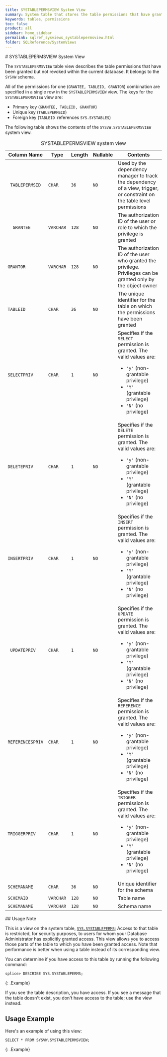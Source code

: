 ```yaml
---
title: SYSTABLEPERMSVIEW System View
summary: System table that stores the table permissions that have granted but not revoked.
keywords: tables, permissions
toc: false
product: all
sidebar: home_sidebar
permalink: sqlref_sysviews_systablepermsview.html
folder: SQLReference/SystemViews
---
```

<section>
<div class="TopicContent" data-swiftype-index="true" markdown="1">
# SYSTABLEPERMSVIEW System View

The `SYSTABLEPERMSVIEW` table view describes the table permissions that have been granted but not revoked within the current database. It belongs to the `SYSVW` schema.

All of the permissions for one (`GRANTEE, TABLEID, GRANTOR`) combination
are specified in a single row in the `SYSTABLEPERMSVIEW` view. The keys for
the `SYSTABLEPERMSVIEW` view are:

* Primary key (`GRANTEE, TABLEID, GRANTOR`)
* Unique key (`TABLEPERMSID`)
* Foreign key (`TABLEID `references `SYS.SYSTABLES`)


The following table shows the contents of the `SYSVW.SYSTABLEPERMSVIEW`
system view.

<table>
    <caption>SYSTABLEPERMSVIEW system view</caption>
    <col />
    <col />
    <col />
    <col />
    <col />
    <thead>
        <tr>
            <th>Column Name</th>
            <th>Type</th>
            <th>Length</th>
            <th>Nullable</th>
            <th>Contents</th>
        </tr>
    </thead>
    <tbody>
        <tr>
            <td><code> TABLEPERMSID</code></td>
            <td><code>CHAR</code></td>
            <td><code>36</code></td>
            <td><code>NO</code></td>
            <td>Used by the dependency manager to track the dependency
		of a view, trigger, or constraint on the table level permissions</td>
        </tr>
        <tr>
            <td><code>  GRANTEE</code></td>
            <td><code>VARCHAR</code></td>
            <td><code>128</code></td>
            <td><code>NO</code></td>
            <td>The authorization ID of the user or role to which the
		privilege is granted</td>
        </tr>
        <tr>
            <td><code>GRANTOR</code></td>
            <td><code>VARCHAR</code></td>
            <td><code>128</code></td>
            <td><code>NO</code></td>
            <td>The authorization ID of the user who granted the privilege. Privileges can be granted only by the object owner</td>
        </tr>
        <tr>
            <td><code>TABLEID</code></td>
            <td><code>CHAR</code></td>
            <td><code>36</code></td>
            <td><code>NO</code></td>
            <td>The unique identifier for the table on which the permissions have been granted</td>
        </tr>
        <tr>
            <td><code>SELECTPRIV</code></td>
            <td><code>CHAR</code></td>
            <td><code>1</code></td>
            <td><code>NO</code></td>
            <td>Specifies if the <code>SELECT</code> permission is granted. The valid values are: <ul><li><code>'y'</code> (non-grantable privilege)</li><li><code>'Y'</code> (grantable privilege)<br /></li><li><code>'N'</code> (no privilege)</li></ul></td>
        </tr>
        <tr>
            <td><code>DELETEPRIV</code></td>
            <td><code>CHAR</code></td>
            <td><code>1</code></td>
            <td><code>NO</code></td>
            <td>Specifies if the <code>DELETE</code> permission is granted. The valid values are: <ul><li><code>'y'</code> (non-grantable privilege)<br /></li><li><code>'Y'</code> (grantable privilege)<br /></li><li><code>'N'</code> (no privilege)</li></ul></td>
        </tr>
        <tr>
            <td><code>INSERTPRIV</code></td>
            <td><code>CHAR</code></td>
            <td><code>1</code></td>
            <td><code>NO</code></td>
            <td>Specifies if the <code>INSERT</code> permission is granted. The valid values are: <ul><li><code>'y'</code> (non-grantable privilege)<br /></li><li><code>'Y'</code> (grantable privilege)<br /></li><li><code>'N'</code> (no privilege)</li></ul></td>
        </tr>
        <tr>
            <td><code> UPDATEPRIV</code></td>
            <td><code>CHAR</code></td>
            <td><code>1</code></td>
            <td><code>NO</code></td>
            <td>Specifies if the <code>UPDATE</code> permission is granted. The valid values are: <ul><li><code>'y'</code> (non-grantable privilege)<br /></li><li><code>'Y'</code> (grantable privilege)<br /></li><li><code>'N'</code> (no privilege)</li></ul></td>
        </tr>
        <tr>
            <td><code>REFERENCESPRIV</code></td>
            <td><code>CHAR</code></td>
            <td><code>1</code></td>
            <td><code>NO</code></td>
            <td>Specifies if the <code>REFERENCE</code> permission is granted. The valid values are: <ul><li><code>'y'</code> (non-grantable privilege)<br /></li><li><code>'Y'</code> (grantable privilege)<br /></li><li><code>'N'</code> (no privilege)</li></ul></td>
        </tr>
        <tr>
            <td><code>TRIGGERPRIV</code></td>
            <td><code>CHAR</code></td>
            <td><code>1</code></td>
            <td><code>NO</code></td>
            <td>Specifies if the <code>TRIGGER</code> permission is granted. The valid values are: <ul><li><code>'y'</code> (non-grantable privilege)<br /></li><li><code>'Y'</code> (grantable privilege)<br /></li><li><code>'N'</code> (no privilege)</li></ul></td>
        </tr>
        <tr>
            <td><code>SCHEMANAME</code></td>
            <td><code>CHAR</code></td>
            <td><code>36</code></td>
            <td><code>NO</code></td>
            <td>Unique identifier for the schema</td>
        </tr>
        <tr>
            <td><code>SCHEMAID</code></td>
            <td><code>VARCHAR</code></td>
            <td><code>128</code></td>
            <td><code>NO</code></td>
            <td>Table name</td>
        </tr>
        <tr>
            <td><code>SCHEMANAME</code></td>
            <td><code>VARCHAR</code></td>
            <td><code>128</code></td>
            <td><code>NO</code></td>
            <td>Schema name</td>
        </tr>
    </tbody>
</table>
## Usage Note

This is a view on the system table, [`SYS.SYSTABLEPERMS`](sqlref_systables_systableperms.html); Access to that table is restricted, for security purposes, to users for whom your Database Administrator has explicitly granted access. This view allows you to access those parts of the table to which you have been granted access. Note that performance is better when using a table instead of its corresponding view.

You can determine if you have access to this table by running the following command:

```
splice> DESCRIBE SYS.SYSTABLEPERMS;
```
{: .Example}

If you see the table description, you have access. If you see a message that the table doesn't exist, you don't have access to the table; use the view instead.

## Usage Example

Here's an example of using this view:

```
SELECT * FROM SYSVW.SYSTABLEPERMSVIEW;
```
{: .Example}

</div>
</section>
